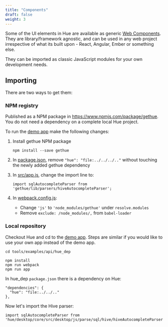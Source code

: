 ```yaml
---
title: "Components"
draft: false
weight: 3
---
```


Some of the UI elements in Hue are available as generic [Web Components](https://developer.mozilla.org/en-US/docs/Web/Web_Components). They are library/framework agnostic, and can be used in any web project irrespective of what its built upon - React, Angular, Ember or something else.

They can be imported as classic JavaScript modules for your own development needs.

## Importing

There are two ways to get them:

### NPM registry

Published as a NPM package in https://www.npmjs.com/package/gethue. You do not need a dependency on a complete local Hue project.

To run the [demo app](https://github.com/cloudera/hue/tree/master/tools/examples/api/hue_dep) make the following changes:

1. Install gethue NPM package

       npm install --save gethue

2. In [package.json](https://github.com/cloudera/hue/blob/master/tools/examples/api/hue_dep/package.json), remove `"hue": "file:../../../.."` without touching the newly added gethue dependency
3. In [src/app.js](https://github.com/cloudera/hue/blob/master/tools/examples/api/hue_dep/src/app.js), change the import line to:

       import sqlAutocompleteParser from 'gethue/lib/parsers/hiveAutocompleteParser';

4. In [webpack.config.js](https://github.com/cloudera/hue/blob/master/tools/examples/api/hue_dep/webpack.config.js):
   - Change `'js'` to `'node_modules/gethue'` under `resolve.modules`
   - Remove `exclude: /node_modules/,` from `babel-loader`

### Local repository

Checkout Hue and cd to the [demo app](https://github.com/cloudera/hue/tree/master/tools/examples/api/hue_dep). Steps are similar if you would like to use your own app instead of the demo app.

    cd tools/examples/api/hue_dep

    npm install
    npm run webpack
    npm run app

In hue_dep `package.json` there is a dependency on Hue:

    "dependencies": {
      "hue": "file:../../.."
    },

Now let's import the Hive parser:

    import sqlAutocompleteParser from 'hue/desktop/core/src/desktop/js/parse/sql/hive/hiveAutocompleteParser';
